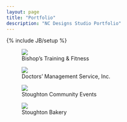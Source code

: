 ```yaml
---
layout: page
title: "Portfolio"
description: "NC Designs Studio Portfolio"
---
```

{% include JB/setup %}

<section class="container">
	<article class="row">
		<figure  class="col-xs-12 col-sm-3">
			<img class="img-responsive" src="http://i.imgur.com/QX9iKlw.jpg"><br>
			<figcaption>Bishop&rsquo;s Training &amp; Fitness</figcaption>
		</figure>
		<figure class="col-xs-12 col-sm-3">
			<img class="img-responsive" src="http://i.imgur.com/ieNZfe8.gif"><br>
			<figcaption>Doctors&rsquo; Management Service, Inc.</figcaption>
		</figure>
		<figure class="col-xs-12 col-sm-3">
			<img class="img-responsive" src="http://i.imgur.com/SzJSEuH.jpg"><br>
			<figcaption>Stoughton Community Events</figcaption>
		</figure>
		<figure class="col-xs-12 col-sm-3">
			<img class="img-responsive" src="http://i.imgur.com/vIxXhSg.gif">
			<figcaption>Stoughton Bakery</figcaption>
		</figure>
	</article>
</section>